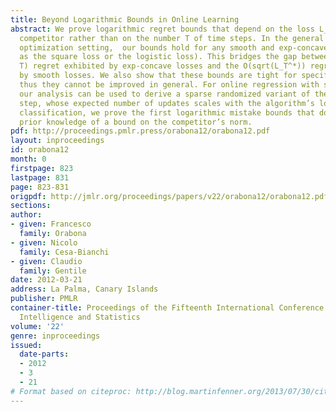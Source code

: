 ```yaml
---
title: Beyond Logarithmic Bounds in Online Learning
abstract: We prove logarithmic regret bounds that depend on the loss L_T^* of the
  competitor rather than on the number T of time steps. In the general online convex
  optimization setting,  our bounds hold for any smooth and exp-concave loss (such
  as the square loss or the logistic loss). This bridges the gap between the O(ln
  T) regret exhibited by exp-concave losses and the O(sqrt(L_T^*)) regret exhibited
  by smooth losses. We also show that these bounds are tight for specific losses,
  thus they cannot be improved in general. For online regression with square loss,
  our analysis can be used to derive a sparse randomized variant of the online Newton
  step, whose expected number of updates scales with the algorithm’s loss. For online
  classification, we prove the first logarithmic mistake bounds that do not rely on
  prior knowledge of a bound on the competitor’s norm.
pdf: http://proceedings.pmlr.press/orabona12/orabona12.pdf
layout: inproceedings
id: orabona12
month: 0
firstpage: 823
lastpage: 831
page: 823-831
origpdf: http://jmlr.org/proceedings/papers/v22/orabona12/orabona12.pdf
sections: 
author:
- given: Francesco
  family: Orabona
- given: Nicolo
  family: Cesa-Bianchi
- given: Claudio
  family: Gentile
date: 2012-03-21
address: La Palma, Canary Islands
publisher: PMLR
container-title: Proceedings of the Fifteenth International Conference on Artificial
  Intelligence and Statistics
volume: '22'
genre: inproceedings
issued:
  date-parts:
  - 2012
  - 3
  - 21
# Format based on citeproc: http://blog.martinfenner.org/2013/07/30/citeproc-yaml-for-bibliographies/
---
```

